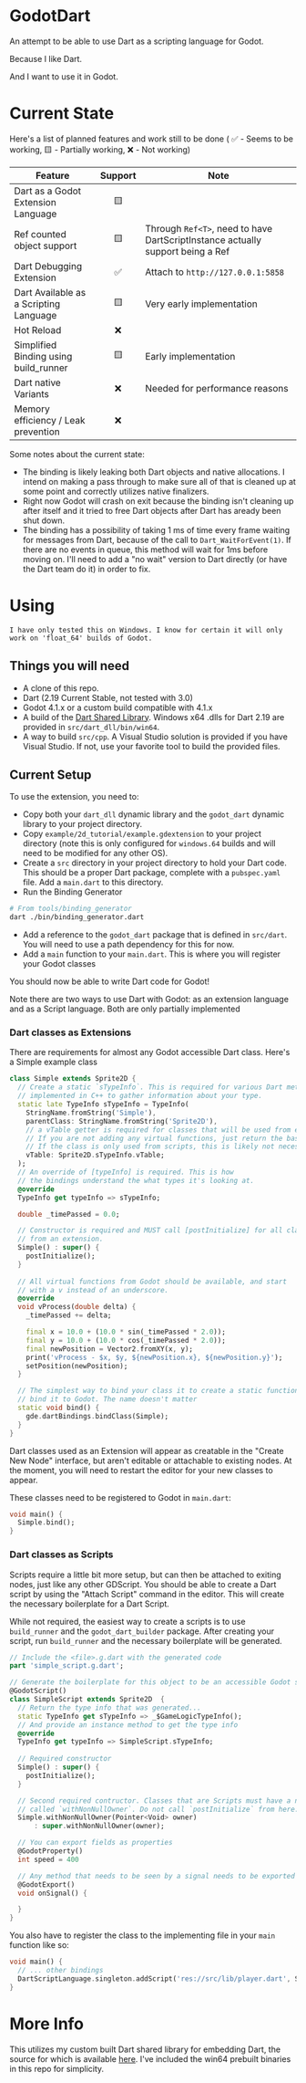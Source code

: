 # GodotDart

An attempt to be able to use Dart as a scripting language for Godot.

Because I like Dart.

And I want to use it in Godot.

# Current State

Here's a list of planned features and work still to be done ( ✅ - Seems to be
working, 🟨 - Partially working, ❌ - Not working)

| Feature | Support | Note |
| ------- | :-----: | ---- |
| Dart as a Godot Extension Language | 🟨 |  |
| Ref counted object support | 🟨 | Through `Ref<T>`, need to have DartScriptInstance actually support being a Ref |
| Dart Debugging Extension | ✅ | Attach to `http://127.0.0.1:5858` |
| Dart Available as a Scripting Language | 🟨 | Very early implementation |
| Hot Reload | ❌ | |
| Simplified Binding using build_runner | 🟨 | Early implementation | 
| Dart native Variants | ❌ | Needed for performance reasons |
| Memory efficiency / Leak prevention | ❌ | |


Some notes about the current state:
* The binding is likely leaking both Dart objects and native allocations. I
  intend on making a pass through to make sure all of that is cleaned up at some
  point and correctly utilizes native finalizers.
* Right now Godot will crash on exit because the binding isn't cleaning up after
  itself and it tried to free Dart objects after Dart has aready been shut down.
* The binding has a possibility of taking 1 ms of time every frame waiting for messages
  from Dart, because of the call to `Dart_WaitForEvent(1)`. If there are no events in
  queue, this method will wait for 1ms before moving on. I'll need to add a "no wait"
  version to Dart directly (or have the Dart team do it) in order to fix.

# Using

```
I have only tested this on Windows. I know for certain it will only work on 'float_64' builds of Godot.
```

## Things you will need

* A clone of this repo.
* Dart (2.19 Current Stable, not tested with 3.0)
* Godot 4.1.x or a custom build compatible with 4.1.x
* A build of the [Dart Shared
  Library](https://github.com/fuzzybinary/dart_shared_libray). Windows x64 .dlls
  for Dart 2.19 are provided in `src/dart_dll/bin/win64`.
* A way to build `src/cpp`. A Visual Studio solution is provided if you have
  Visual Studio. If not, use your favorite tool to build the provided files.

## Current Setup

To use the extension, you need to:

* Copy both your `dart_dll` dynamic library and the `godot_dart` dynamic library
  to your project directory.
* Copy `example/2d_tutorial/example.gdextension` to your project directory (note
  this is only configured for `windows.64` builds and will need to be modified
  for any other OS).
* Create a `src` directory in your project directory to hold your Dart code.
  This should be a proper Dart package, complete with a `pubspec.yaml` file. Add
  a `main.dart` to this directory.
* Run the Binding Generator
```bash
# From tools/binding_generator
dart ./bin/binding_generator.dart
```
* Add a reference to the `godot_dart` package that is defined in `src/dart`. You
  will need to use a path dependency for this for now.
* Add a `main` function to your `main.dart`. This is where you will register
  your Godot classes

You should now be able to write Dart code for Godot! 

Note there are two ways to use Dart with Godot: as an extension language and as
a Script language. Both are only partially implemented

### Dart classes as Extensions

There are requirements for almost any Godot accessible Dart class. Here's a Simple
example class

```dart
class Simple extends Sprite2D {
  // Create a static `sTypeInfo`. This is required for various Dart methods
  // implemented in C++ to gather information about your type.
  static late TypeInfo sTypeInfo = TypeInfo(
    StringName.fromString('Simple'),
    parentClass: StringName.fromString('Sprite2D'),
    // a vTable getter is required for classes that will be used from extensions.
    // If you are not adding any virtual functions, just return the base class's vTable.
    // If the class is only used from scripts, this is likely not necessary.
    vTable: Sprite2D.sTypeInfo.vTable;
  );
  // An override of [typeInfo] is required. This is how
  // the bindings understand the what types it's looking at.
  @override
  TypeInfo get typeInfo => sTypeInfo;

  double _timePassed = 0.0;

  // Constructor is required and MUST call [postInitialize] for all classes usable
  // from an extension.
  Simple() : super() {
    postInitialize();
  }
  
  // All virtual functions from Godot should be available, and start
  // with a v instead of an underscore.
  @override
  void vProcess(double delta) {
    _timePassed += delta;

    final x = 10.0 + (10.0 * sin(_timePassed * 2.0));
    final y = 10.0 + (10.0 * cos(_timePassed * 2.0));
    final newPosition = Vector2.fromXY(x, y);
    print('vProcess - $x, $y, ${newPosition.x}, ${newPosition.y}');
    setPosition(newPosition);
  }

  // The simplest way to bind your class it to create a static function to
  // bind it to Godot. The name doesn't matter
  static void bind() {
    gde.dartBindings.bindClass(Simple);  
  }
}
```

Dart classes used as an Extension will appear as creatable in the "Create New
Node" interface, but aren't editable or attachable to existing nodes. At the
moment, you will need to restart the editor for your new classes to appear.

These classes need to be registered to Godot in `main.dart`:

```dart
void main() {
  Simple.bind();
}
```

### Dart classes as Scripts

Scripts require a little bit more setup, but can then be attached to exiting
nodes, just like any other GDScript.  You should be able to create a Dart script
by using the "Attach Script" command in the editor. This will create the
necessary boilerplate for a Dart Script.

While not required, the easiest way to create a scripts is to use `build_runner`
and the `godot_dart_builder` package. After creating your script, run `build_runner`
and the necessary boilerplate will be generated.


```dart
// Include the <file>.g.dart with the generated code
part 'simple_script.g.dart';

// Generate the boilerplate for this object to be an accessible Godot script
@GodotScript()
class SimpleScript extends Sprite2D  {
  // Return the type info that was generated...
  static TypeInfo get sTypeInfo => _$GameLogicTypeInfo();
  // And provide an instance method to get the type info
  @override
  TypeInfo get typeInfo => SimpleScript.sTypeInfo;
  
  // Required constructor
  Simple() : super() {
    postInitialize();
  }

  // Second required contructor. Classes that are Scripts must have a named constructor 
  // called `withNonNullOwner`. Do not call `postInitialize` from here.
  Simple.withNonNullOwner(Pointer<Void> owner)
      : super.withNonNullOwner(owner);

  // You can export fields as properties
  @GodotProperty()
  int speed = 400

  // Any method that needs to be seen by a signal needs to be exported
  @GodotExport()
  void onSignal() {

  }
}
```

You also have to register the class to the implementing file in your `main`
function like so:
```dart
void main() {
  // ... other bindings
  DartScriptLanguage.singleton.addScript('res://src/lib/player.dart', SimpleScript);
}
```

# More Info

This utilizes my custom built Dart shared library for embedding Dart, the source
for which is available
[here](https://github.com/fuzzybinary/dart_shared_libray). I've included the
win64 prebuilt binaries in this repo for simplicity.
